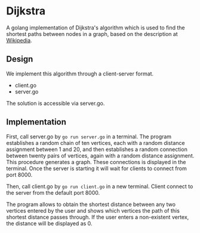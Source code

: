 # Dijkstra
A golang implementation of Dijkstra's algorithm which is used to find the shortest paths between nodes in a graph, based on the description at [Wikipedia](http://en.wikipedia.org/wiki/Dijkstra%27s_algorithm#Algorithm).
## Design
We implement this algorithm through a client-server format.<br>
- client.go <br> 
- server.go <br>

The solution is accessible via server.go.
## Implementation
First, call server.go by `go run server.go` in a terminal. The program establishes a random chain of ten vertices, each with a random distance assignment between 1 and 20, and then establishes a random connection between twenty pairs of vertices, again with a random distance assignment. This procedure generates a graph. These connections is displayed in the terminal. Once the server is starting it will wait for clients to connect from port 8000.<br>

Then, call client.go by `go run client.go` in a new terminal. Client connect to the server from the default port 8000. 




The program allows to obtain the shortest distance between any two vertices entered by the user and shows which vertices the path of this shortest distance passes through. If the user enters a non-existent vertex, the distance will be displayed as 0.



